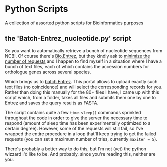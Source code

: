 # Python Scripts
A collection of assorted python scripts for Bioinformatics purposes

## the 'Batch-Entrez_nucleotide.py' script
So you want to automatically retrieve a bunch of nucleotide sequences from NCBI. Of course there's [Bio.Entrez](http://biopython.org/DIST/docs/api/Bio.Entrez-module.html), but they kindly ask to [minimize the number of requests](https://www.ncbi.nlm.nih.gov/books/NBK25497/#ui-ncbiinpagenav-heading-8) and I happen to find myself in a situation where I have a bunch of text files, each of which contains the accession numbers for orthologue genes across several species. 

Which brings us to [batch Entrez](https://www.ncbi.nlm.nih.gov/sites/batchentrez). This portal allows to upload exactly such text files (no coincidence) and will select the corresponding records for you. Rather than doing this manually for the 80+ files I have, I came up with this script which, from a folder, takes all files and submits them one by one to Entrez and saves the query results as FASTA.

The script contains quite a few `time.sleep()` commands sprinkled throughout the code in order to give the server the necessary time to respond (amount of sleep time has been experimentally optimized to a certain degree). However, some of the requests will still fail, so I've wrapped the entire procedure in a loop that'll keep trying to get the failed requests (you can set a maximum number of tries, currently `maxiter = 5`).

There's probably a better way to do this, but I'm not (yet) the python wizzard I'd like to be. And probably, since you're reading this, neither are you.
